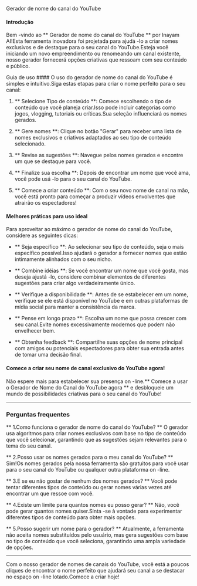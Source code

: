 Gerador de nome do canal do YouTube

#### Introdução
Bem -vindo ao ** Gerador de nome do canal do YouTube ** por Inayam AI!Esta ferramenta inovadora foi projetada para ajudá -lo a criar nomes exclusivos e de destaque para o seu canal do YouTube.Esteja você iniciando um novo empreendimento ou renomeando um canal existente, nosso gerador fornecerá opções criativas que ressoam com seu conteúdo e público.

Guia de uso ####
O uso do gerador de nome do canal do YouTube é simples e intuitivo.Siga estas etapas para criar o nome perfeito para o seu canal:

1. ** Selecione Tipo de conteúdo **: Comece escolhendo o tipo de conteúdo que você planeja criar.Isso pode incluir categorias como jogos, vlogging, tutoriais ou críticas.Sua seleção influenciará os nomes gerados.

2. ** Gere nomes **: Clique no botão "Gerar" para receber uma lista de nomes exclusivos e criativos adaptados ao seu tipo de conteúdo selecionado.

3. ** Revise as sugestões **: Navegue pelos nomes gerados e encontre um que se destaque para você.

4. ** Finalize sua escolha **: Depois de encontrar um nome que você ama, você pode usá -lo para o seu canal do YouTube.

5. ** Comece a criar conteúdo **: Com o seu novo nome de canal na mão, você está pronto para começar a produzir vídeos envolventes que atrairão os espectadores!

#### Melhores práticas para uso ideal
Para aproveitar ao máximo o gerador de nome do canal do YouTube, considere as seguintes dicas:

- ** Seja específico **: Ao selecionar seu tipo de conteúdo, seja o mais específico possível.Isso ajudará o gerador a fornecer nomes que estão intimamente alinhados com o seu nicho.

- ** Combine idéias **: Se você encontrar um nome que você gosta, mas deseja ajustá -lo, considere combinar elementos de diferentes sugestões para criar algo verdadeiramente único.

- ** Verifique a disponibilidade **: Antes de se estabelecer em um nome, verifique se ele está disponível no YouTube e em outras plataformas de mídia social para manter a consistência da marca.

- ** Pense em longo prazo **: Escolha um nome que possa crescer com seu canal.Evite nomes excessivamente modernos que podem não envelhecer bem.

- ** Obtenha feedback **: Compartilhe suas opções de nome principal com amigos ou potenciais espectadores para obter sua entrada antes de tomar uma decisão final.

#### Comece a criar seu nome de canal exclusivo do YouTube agora!
Não espere mais para estabelecer sua presença on -line.** Comece a usar o Gerador de Nome do Canal do YouTube agora ** e desbloqueie um mundo de possibilidades criativas para o seu canal do YouTube!

----

### Perguntas frequentes

** 1.Como funciona o gerador de nome do canal do YouTube? **
O gerador usa algoritmos para criar nomes exclusivos com base no tipo de conteúdo que você selecionar, garantindo que as sugestões sejam relevantes para o tema do seu canal.

** 2.Posso usar os nomes gerados para o meu canal do YouTube? **
Sim!Os nomes gerados pela nossa ferramenta são gratuitos para você usar para o seu canal do YouTube ou qualquer outra plataforma on -line.

** 3.E se eu não gostar de nenhum dos nomes gerados? **
Você pode tentar diferentes tipos de conteúdo ou gerar nomes várias vezes até encontrar um que ressoe com você.

** 4.Existe um limite para quantos nomes eu posso gerar? **
Não, você pode gerar quantos nomes quiser.Sinta -se à vontade para experimentar diferentes tipos de conteúdo para obter mais opções.

** 5.Posso sugerir um nome para o gerador? **
Atualmente, a ferramenta não aceita nomes substituídos pelo usuário, mas gera sugestões com base no tipo de conteúdo que você seleciona, garantindo uma ampla variedade de opções.

----

Com o nosso gerador de nomes de canais do YouTube, você está a poucos cliques de encontrar o nome perfeito que ajudará seu canal a se destacar no espaço on -line lotado.Comece a criar hoje!